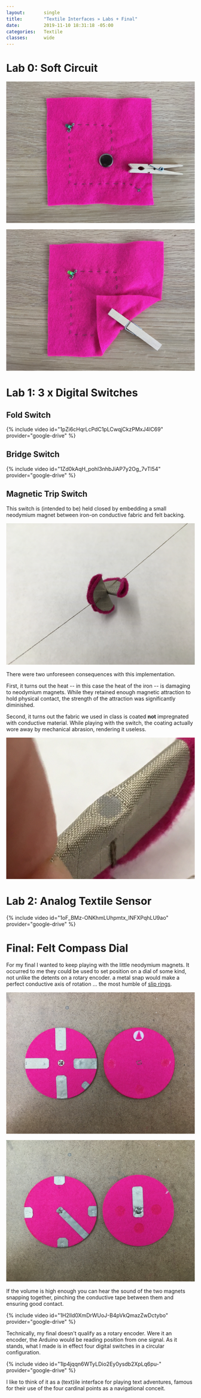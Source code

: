 ```yaml
---
layout:       single
title:        "Textile Interfaces » Labs + Final"
date:         2019-11-10 18:31:18 -05:00
categories:   Textile
classes:      wide
---
```


# Lab 0: Soft Circuit

![Basic soft circuit open](/assets/textile/2019-11-10/IMG_5248.png)

![Basic soft circuit closed](/assets/textile/2019-11-10/IMG_5247.png)

# Lab 1: 3 x Digital Switches

## Fold Switch

{% include video id="1pZi6cHqrLcPdC1pLCwqjCkzPMxJ4lC69" provider="google-drive" %}

## Bridge Switch

{% include video id="1Zd0kAqH_pohl3nhbJiAP7y2Og_7vTl54" provider="google-drive" %}

## Magnetic Trip Switch

This switch is (intended to be) held closed by embedding a small neodymium magnet between iron-on conductive fabric and felt backing.

![Two small pieces of felt covered in conductive fabric held in contact with tiny magnets](/assets/textile/2019-11-10/IMG_5269.png)

There were two unforeseen consequences with this implementation.

First, it turns out the heat -- in this case the heat of the iron -- is damaging to neodymium magnets. While they retained enough magnetic attraction to hold physical contact, the strength of the attraction was significantly diminished.

Second, it turns out the fabric we used in class is coated **not** impregnated with conductive material. While playing with the switch, the coating actually wore away by mechanical abrasion, rendering it useless.

![Closeup of conductive coating worn away by mechanical abrasion](/assets/textile/2019-11-10/IMG_5270.png)

# Lab 2: Analog Textile Sensor

{% include video id="1oF_BMz-ONKhmLUhpmtx_INFXPqhLU9ao" provider="google-drive" %}

# Final: Felt Compass Dial

For my final I wanted to keep playing with the little neodymium magnets. It occurred to me they could be used to set position on a dial of some kind, not unlike the detents on a rotary encoder. a metal snap would make a perfect conductive axis of rotation ... the most humble of [slip rings](https://en.wikipedia.org/wiki/Slip_ring).

![Top halves of a felt dial](/assets/textile/2019-11-10/IMG_5261.png)

![Bottom halves of a felt dial](/assets/textile/2019-11-10/IMG_5264.png)

If the volume is high enough you can hear the sound of the two magnets snapping together, pinching the conductive tape between them and ensuring good contact.

{% include video id="1H2lld0XmDrWUoJ-B4pVkQmazZwDctybo" provider="google-drive" %}

Technically, my final doesn't qualify as a rotary encoder. Were it an encoder, the Arduino would be reading position from one signal. As it stands, what I made is in effect four digital switches in a circular configuration.

{% include video id="1lp4jqqn6WTyLDio2Ey0ysdb2XpLq6pu-" provider="google-drive" %}

I like to think of it as a (text)ile interface for playing text adventures, famous for their use of the four cardinal points as a navigational conceit.
